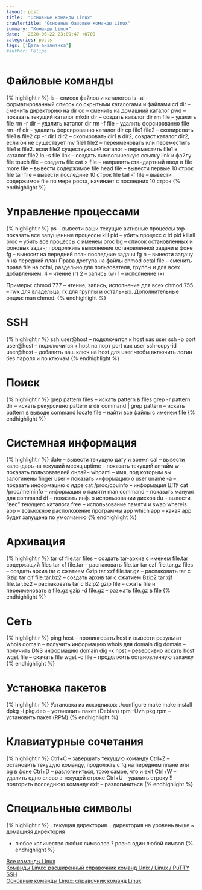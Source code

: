 ```yaml
---
layout: post
title:  "Основные команды Linux"
crawlertitle: "Основные базовые команды Linux"
summary: "Команды Linux"
date:   2020-06-22 23:09:47 +0700
categories: posts
tags: ['Дата аналитика']
#author: Felipe
---
```




# Файловые команды
{% highlight r %}
ls – список файлов и каталогов
ls -al – форматированный список со скрытыми каталогами и файлами
cd dir – сменить директорию на dir
cd – сменить на домашний каталог
pwd – показать текущий каталог
mkdir dir – создать каталог dir
rm file – удалить file
rm -r dir – удалить каталог dir
rm -f file – удалить форсированно file
rm -rf dir – удалить форсированно каталог dir
cp file1 file2 – скопировать file1 в file2
cp -r dir1 dir2 – скопировать dir1 в dir2; создаст каталог dir2, если он не существует
mv file1 file2 – переименовать или переместить file1 в file2. если file2 существующий каталог - переместить file1 в каталог file2
ln -s file link – создать символическую ссылку link к файлу file
touch file – создать file
cat > file – направить стандартный ввод в file
more file – вывести содержимое file
head file – вывести первые 10 строк file
tail file – вывести последние 10 строк file
tail -f file – вывести содержимое file по мере роста, начинает с последних 10 строк
{% endhighlight %}

# Управление процессами
{% highlight r %}
ps – вывести ваши текущие активные процессы
top – показать все запущенные процессы
kill pid – убить процесс с id pid
killall proc – убить все процессы с именем proc
bg – список остановленных и фоновых задач; продолжить выполнение остановленной задачи в фоне
fg – выносит на передний план последние задачи
fg n – вынести задачу n на передний план
Права доступа на файлы
chmod octal file – сменить права file на octal, раздельно для пользователя, группы и для всех добавлением:
4 – чтение (r)
2 – запись (w)
1 – исполнение (x)

Примеры:
chmod 777 – чтение, запись, исполнение для всех
chmod 755 – rwx для владельца, rx для группы и остальных.
Дополнительные опции: man chmod.
{% endhighlight %}

# SSH
{% highlight r %}
ssh user@host – подключится к host как user
ssh -p port user@host – подключится к host на порт port как user
ssh-copy-id user@host – добавить ваш ключ на host для user чтобы включить логин без пароля и по ключам
{% endhighlight %}

# Поиск
{% highlight r %}
grep pattern files – искать pattern в files
grep -r pattern dir – искать рекурсивно pattern в dir
command | grep pattern – искать pattern в выводе command
locate file – найти все файлы с именем file
{% endhighlight %}

# Системная информация
{% highlight r %}
date – вывести текущую дату и время
cal – вывести календарь на текущий месяц
uptime – показать текущий аптайм
w – показать пользователей онлайн
whoami – имя, под которым вы залогинены
finger user – показать информацию о user
uname -a – показать информацию о ядре
cat /proc/cpuinfo – информация ЦПУ
cat /proc/meminfo – информация о памяти
man command – показать мануал для command
df – показать инф. о использовании дисков
du – вывести “вес” текущего каталога
free – использование памяти и swap
whereis app – возможное расположение программы app
which app – какая app будет запущена по умолчанию
{% endhighlight %}

# Архивация
{% highlight r %}
tar cf file.tar files – создать tar-архив с именем file.tar содержащий files
tar xf file.tar – распаковать file.tar
tar czf file.tar.gz files – создать архив tar с сжатием Gzip
tar xzf file.tar.gz – распаковать tar с Gzip
tar cjf file.tar.bz2 – создать архив tar с сжатием Bzip2
tar xjf file.tar.bz2 – распаковать tar с Bzip2
gzip file – сжать file и переименовать в file.gz
gzip -d file.gz – разжать file.gz в file
{% endhighlight %}

# Сеть
{% highlight r %}
ping host – пропинговать host и вывести результат
whois domain – получить информацию whois для domain
dig domain – получить DNS информацию domain
dig -x host – реверсивно искать host
wget file – скачать file
wget -c file – продолжить остановленную закачку
{% endhighlight %}

# Установка пакетов
{% highlight r %}
Установка из исходников:
./configure
make
make install
dpkg -i pkg.deb – установить пакет (Debian)
rpm -Uvh pkg.rpm – установить пакет (RPM)
{% endhighlight %}

# Клавиатурные сочетания
{% highlight r %}
Ctrl+C – завершить текущую команду
Ctrl+Z – остановить текущую команду, продолжть с fg на переднем плане или bg в фоне
Ctrl+D – разлогиниться, тоже самое, что и exit
Ctrl+W – удалить одно слово в текущей строке
Ctrl+U – удалить строку
!! - повторить последнюю команду
exit – разлогиниться
{% endhighlight %}

# Специальные символы
{% highlight r %}
. текущая директория
.. директория на уровень выше
~ домашняя директория
* любое количество любых символов
? ровно один любой символ
{% endhighlight %}





[Все команды Linux](http://zabrosov.ru/)  
[Команды Linux: расширенный справочник команд Unix / Linux / PuTTY SSH](https://putty.org.ru/articles/unix-linux-ref.html)  
[Основные команды Linux: справочник команд Linux](https://otus.ru/nest/post/830/)  





<!---
Независимо от того, случайно ли вы зафиксировали изменения или просто поняли, что ваш предыдущий зафиксированный код - это не то, что вам нужно, часто вам потребуется отменить предыдущий коммит в Git. В этой статье рассмотрим несколько способов отменить ваши коммиты, в зависимости от вашего варианта использования.

1. Что значит вернуться или откатиться: просто посмотреть, изменить содержимое рабочей области, изменить историю Git?
2. Что именно откатить: рабочую область (worktree), индекс (область подготовки коммита, staging area), текущую ветку, удаленную ветку?
3. К какой позиции откатить: к индексу, к последнему коммиту, к произвольному коммиту?
Обозначим начальную ситуацию на следующей схеме:

Обозначим начальную ситуацию на следующей схеме:

{% highlight Ruby %}

          (i) (wt)
A - B - C - D - ? - ?
            ↑
          master
          (HEAD)
{% endhighlight %}

A, B, C, D — коммиты в ветке master.
(HEAD) — местоположение указателя HEAD.
(i) — состояние индекса Git. Если совпадает c (HEAD) - пуст. Если нет - содержит изменения, подготовленные к следующему коммиту.
(wt) — состояние рабочей области проекта (working tree). Если совпадает с (i) — нет неиндексированных изменений, если не совпадает — есть изменения.
↑ обозначает коммит, на который указывает определенная ветка или указатель.

Вот решения, в зависимости от задачи:

#### 1. Временно переключиться на другой коммит

Если вам нужно просто переключиться на другой коммит, чтобы, например, посмотреть на его содержимое, достаточно команды git checkout:

{% highlight Ruby %}
git checkout aaaaaa

 (wt)
 (i)
  A - B - C - D
  ↑           ↑
(HEAD)    master
{% endhighlight %}

Сейчас репозиторий находится в состоянии «detached HEAD». Чтобы переключиться обратно, используйте имя ветки (например, master):

{% highlight Ruby %}
git checkout master
{% endhighlight %}

#### 2. Переключиться на коммит и продолжить работу с него

Если вы хотите продолжить работу с другого коммита, вам понадобится новая ветка. Можно переключиться и создать ее одной командой:

{% highlight Ruby %}
git checkout -b имя-новой-ветки aaaaaa

 (wt)
 (i)
  A - B - C - D
  ↑           ↑
 new       master
(HEAD)
{% endhighlight %}

#### 3. Удалить изменения в рабочей области и вернуть ее к состоянию как при последнем коммите.

Начальное состояние:

{% highlight Ruby %}
       (i) (wt)
A - B - C - D - ? - ?
            ↑
          master
          (HEAD)
{% endhighlight %}

#### 3.1 Безопасно — с помощью кармана (stash)

#### 3.1.1 Только неиндексированные

Можно удалить прикарманить только те изменения, которые еще не были индексированы (командой add):

{% highlight Ruby %}
git stash save --keep-index
{% endhighlight %}

Конечное состояние:

{% highlight Ruby %}
 (wt)
               (i)       
A - B - C - D - ?         ?
            ↑             ↑
          master      stash{0}
          (HEAD)
{% endhighlight %}

#### 3.1.2 Индексированные и нет

Эта команда отменяет все индексированные и неиндексированные изменения в рабочей области, сохраняя их в карман (stash).

{% highlight Ruby %}
git stash save
{% endhighlight %}

Конечное состояние:

{% highlight Ruby %}
  (wt)
           (i)           
A - B - C - D             ?
            ↑             ↑
          master      stash{0}
          (HEAD)
{% endhighlight %}

Восстановление несохраненных изменений: легко и просто.

{% highlight Ruby %}
git stash apply
{% endhighlight %}

Если stash совсем не нужен, его можно удалить.

{% highlight Ruby %}
# удалить последнюю запись кармана
git stash drop
{% endhighlight %}

https://regexr.com/5g233

После этого восстановить изменения всё ещё можно, но сложнее: <a href='https://stackoverflow.com/q/89332/2790048'>How to recover a dropped stash in Git?</a> ?

#### 3.2 Опасный способ

<b>Осторожно!</b> Эта команда безвозвратно удаляет несохраненные текущие изменения из рабочей области и из индекса Если они вам все-таки нужны, воспользуйтесь git stash.

Восстановление несохраненных изменений: неиндексированные потеряны полностью, но <a href='https://ru.stackoverflow.com/a/424384/181472'>вы можете восстановить то, что было проиндексировано</a>.

Здесь мы будем использовать git reset --hard

Выполняем:

{% highlight Ruby %}
git reset --hard HEAD
{% endhighlight %}

Конечное состояние:

{% highlight Ruby %}
      (wt)
           (i)
A - B - C - D - х - х
            ↑
          master
          (HEAD)
{% endhighlight %}

#### 4. Перейти к более раннему коммиту в текущей ветке и удалить из нее все последующие (неопубликованные)

<b>Осторожно!</b>Эта команда переписывает историю Git-репозитория. Если вы уже опубликовали <a href='https://ru.stackoverflow.com/tags/git-push/info'>(git push) </a>свои изменения, то этот способ использовать нельзя <a href='https://ru.stackoverflow.com/questions/429512/'>(см. почему)</a>. Используйте вариант из пункта 5 <a href='https://ru.stackoverflow.com/tags/git-revert/info'>(git revert)</a>.

#### 4.1 При этом сохранить изменения в индекс репозитория:

{% highlight Ruby %}
git reset --soft bbbbbb
{% endhighlight %}

После этого индекс репозитория будет содержать все изменения от cccccc до dddddd. Теперь вы можете сделать новый коммит (или несколько) на основе этих изменений.

{% highlight Ruby %}
           (wt)
           (i)
A - B - C - D 
    ↑
  master
  (HEAD)
{% endhighlight %}

#### 4.2 Сохранить изменения в рабочей области, но не в индексе.

{% highlight Ruby %}
git reset bbbbbb
{% endhighlight %}

Эта команда просто перемещает указатель ветки, но не отражает изменения в индексе (он будет пустым).

{% highlight Ruby %}
 (i)     (wt)
A - B - C - D 
    ↑
  master
  (HEAD)
{% endhighlight %}

#### 4.3 Просто выбросить изменения.

<b>Осторожно!</b> Эта команда безвозвратно удаляет несохраненные текущие изменения. Если удаляемые коммиты не принадлежат никакой другой ветке, то они тоже будут потеряны.

<b>Восстановление коммитов:</b> Используйте <a href='https://ru.stackoverflow.com/tags/git-reflog/info'>git reflog</a> и <a href='https://ru.stackoverflow.com/questions/232455/'>этот вопрос</a>этот вопрос чтобы найти и восстановить коммиты; иначе сборщик мусора удалит их безвозвратно через некоторое время.

Восстановление несохраненных изменений: неиндексированные потеряны полностью, но <a href='https://ru.stackoverflow.com/a/424384/181472'>вы можете восстановить то, что было проиндексировано</a>вы можете восстановить то, что было проиндексировано.

Начальное состояние:

{% highlight Ruby %}
   (i) (wt)
A - B - C - D - ? -  ?
            ↑
          master
          (HEAD)
{% endhighlight %}

Выполняем:

{% highlight Ruby %}
git reset --hard bbbbbb
{% endhighlight %}

Конечное состояние:

{% highlight Ruby %}
 (wt)
   (i)
A - B - C - D - х - х
    ↑
  master
  (HEAD)
{% endhighlight %}

#### 

5. Отменить уже опубликованные коммиты с помощью новых коммитов
Воспользуйтесь командой <a href='https://ru.stackoverflow.com/tags/git-revert/info'>git revert</a>. Она создает новые коммиты, по одному на каждый отменяемый коммит. Таким образом, если нужно отменить все коммиты после aaaaaa:

{% highlight Ruby %}
 # можно перечислить отменяемые коммиты
git revert bbbbbb cccccc dddddd

# можно задать диапазон от более раннего к более позднему (новому)
git revert bbbbbb..dddddd

# либо в относительных ссылках
git revert HEAD~2..HEAD

# можно отменить коммит слияния, указывая явным образом номер предка (в нашем примере таких нет):
git revert -m 1 abcdef

# после этого подтвердите изменения:
git commit -m'детальное описание, что и почему сделано'
{% endhighlight %}

<b>Восстановление:</b> Если revert-коммит оказался ошибочным, <a href='https://ru.stackoverflow.com/a/433111/181472'>используйте этот ответ</a>.

--->